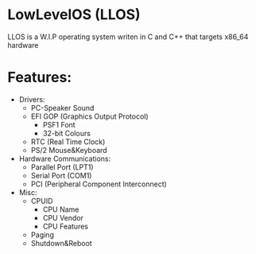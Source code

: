 # LowLevelOS (LLOS)

LLOS is a W.I.P operating system writen in C and C++ that targets x86_64 hardware

# Features:
 - Drivers:
    - PC-Speaker Sound
    - EFI GOP (Graphics Output Protocol)
         - PSF1 Font
         - 32-bit Colours
    - RTC (Real Time Clock) 
    - PS/2 Mouse&Keyboard
 - Hardware Communications:
    - Parallel Port (LPT1)
    - Serial Port (COM1)
    - PCI (Peripheral Component Interconnect)
 - Misc:
    - CPUID
         - CPU Name
         - CPU Vendor
         - CPU Features
    - Paging
    - Shutdown&Reboot
